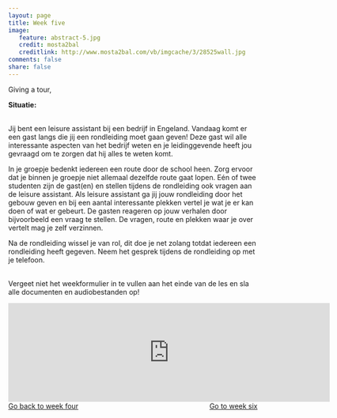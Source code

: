 ```yaml
---
layout: page 
title: Week five
image: 
   feature: abstract-5.jpg
   credit: mosta2bal
   creditlink: http://www.mosta2bal.com/vb/imgcache/3/28525wall.jpg
comments: false
share: false
---
```

Giving a tour,

<b>Situatie:</b>

<br>Jij bent een leisure assistant bij een bedrijf in Engeland. Vandaag komt er een gast langs die jij een rondleiding moet gaan geven! Deze gast wil alle interessante aspecten van het bedrijf weten en je leidinggevende heeft jou gevraagd om te zorgen dat hij alles te weten komt.

In je groepje bedenkt iedereen een route door de school heen. Zorg ervoor dat je binnen je groepje niet allemaal dezelfde route gaat lopen. Eén of twee studenten zijn de gast(en) en stellen tijdens de rondleiding ook vragen aan de leisure assistant. Als leisure assistant ga jij jouw rondleiding door het gebouw geven en bij een aantal interessante plekken vertel je wat je er kan doen of wat er gebeurt. De gasten reageren op jouw verhalen door bijvoorbeeld een vraag te stellen. De vragen, route en plekken waar je over vertelt mag je zelf verzinnen.

Na de rondleiding wissel je van rol, dit doe je net zolang totdat iedereen een rondleiding heeft gegeven. Neem het gesprek tijdens de rondleiding op met je telefoon. 

<br>Vergeet niet het weekformulier in te vullen aan het einde van de les en sla alle documenten en audiobestanden op!

<iframe src="https://drive.google.com/embeddedfolderview?id=0BycjBNS3AKDWM2VweUJVS1pBc1U#list" width="650" height="200" frameborder="0"></iframe>



<div style="float: left"> 
<a href="{{ site.url }}/leisure-hospitality/project/week-4/" class="btn">Go back to week four</a>
</div>

<div style="float: right"> 
<a href="{{ site.url }}/leisure-hospitality/project/week-6/" class="btn">Go to week six</a>
</div>